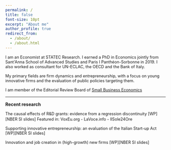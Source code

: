 ```yaml
---
permalink: /
title: false
font-size: 10pt
excerpt: "About me"
author_profile: true
redirect_from: 
  - /about/
  - /about.html
---
```


<span style="font-size:0.9em;">I am an Economist at STATEC Research. I earned a PhD in Economics jointly from Sant'Anna School of Advanced Studies and Paris I Panthéon-Sorbonne in 2019. I also worked as consultant for UN-ECLAC, the OECD and the Bank of Italy.</span>
  
<span style="font-size:0.9em;">My primary fields are firm dynamics and entrepreneurship, with a focus on young innovative firms and the evaluation of public policies targeting them.</span>
  
<span style="font-size:0.9em;">I am member of the Editorial Review Board of [Small Business Economics](https://www.springer.com/journal/11187)</span>

------

**Recent research**

<span style="font-size:0.9em;">The causal effects of R&D grants: evidence from a regression discontinuity [WP][NBER SI slides]</span>
<span style="font-size:0.9em;">Featured in: VoxEu.org - LaVoce.info - IlSole24Ore</span>

<span style="font-size:0.9em;">Supporting innovative entrepreneurship: an evaluation of the Italian Start-up Act [WP][NBER SI slides]</span>

<span style="font-size:0.9em;">Innovation and job creation in (high-growth) new firms [WP][NBER SI slides]</span>
